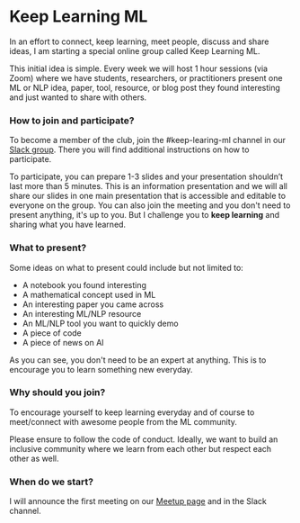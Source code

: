 # Keep Learning ML

In an effort to connect, keep learning, meet people, discuss and share ideas, I am starting a special online group called Keep Learning ML. 

This initial idea is simple. Every week we will host 1 hour sessions (via Zoom) where we have students, researchers, or practitioners present one ML or NLP idea, paper, tool, resource, or blog post they found interesting and just wanted to share with others. 

### How to join and participate?

To become a member of the club, join the #keep-learing-ml channel in our [Slack group](https://join.slack.com/t/dairai/shared_invite/zt-dv2dwzj7-F9HT047jIGkunNKv88lQ~g). There you will find additional instructions on how to participate. 

To participate, you can prepare 1-3 slides and your presentation shouldn’t last more than 5 minutes. This is an information presentation and we will all share our slides in one main presentation that is accessible and editable to everyone on the group. You can also join the meeting and you don't need to present anything, it's up to you. But I challenge you to **keep learning** and sharing what you have learned.  

### What to present?

Some ideas on what to present could include but not limited to:
- A notebook you found interesting
- A mathematical concept used in ML
- An interesting paper you came across
- An interesting ML/NLP resource
- An ML/NLP tool you want to quickly demo
- A piece of code
- A piece of news on AI

As you can see, you don't need to be an expert at anything. This is to encourage you to learn something new everyday.

### Why should you join? 

To encourage yourself to keep learning everyday and of course to meet/connect with awesome people from the ML community.

Please ensure to follow the code of conduct. Ideally, we want to build an inclusive community where we learn from each other but respect each other as well.

### When do we start?
I will announce the first meeting on our [Meetup page](https://www.meetup.com/dair-ai/) and in the Slack channel. 





